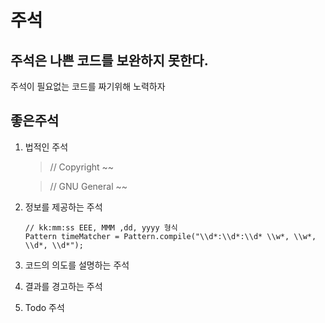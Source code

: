 # 주석

## 주석은 나쁜 코드를 보완하지 못한다.

주석이 필요없는 코드를 짜기위해 노력하자

## 좋은주석

1. 법적인 주석
    > // Copyright ~~
    
    > // GNU General ~~

2. 정보를 제공하는 주석

    ```
    // kk:mm:ss EEE, MMM ,dd, yyyy 형식
    Pattern timeMatcher = Pattern.compile("\\d*:\\d*:\\d* \\w*, \\w*, \\d*, \\d*");
    ```

3. 코드의 의도를 설명하는 주석

4. 결과를 경고하는 주석

5. Todo 주석